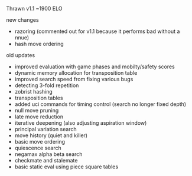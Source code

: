 Thrawn v1.1 
~1900 ELO

new changes
- razoring (commented out for v1.1 because it performs bad without a nnue)
- hash move ordering

old updates
- improved evaluation with game phases and mobilty/safety scores
- dynamic memory allocation for transposition table
- improved search speed from fixing various bugs
- detecting 3-fold repetition
- zobrist hashing
- transposition tables
- added uci commands for timing control (search no longer fixed depth)
- null move pruning
- late move reduction
- iterative deepening (also adjusting aspiration window)
- principal variation search
- move history (quiet and killer)
- basic move ordering
- quiescence search
- negamax alpha beta search
- checkmate and stalemate
- basic static eval using piece square tables
